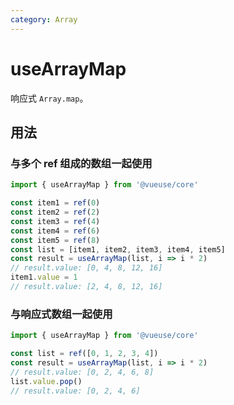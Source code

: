 ```yaml
---
category: Array
---
```


# useArrayMap

响应式 `Array.map`。

## 用法

### 与多个 ref 组成的数组一起使用

```ts
import { useArrayMap } from '@vueuse/core'

const item1 = ref(0)
const item2 = ref(2)
const item3 = ref(4)
const item4 = ref(6)
const item5 = ref(8)
const list = [item1, item2, item3, item4, item5]
const result = useArrayMap(list, i => i * 2)
// result.value: [0, 4, 8, 12, 16]
item1.value = 1
// result.value: [2, 4, 8, 12, 16]
```

### 与响应式数组一起使用

```ts
import { useArrayMap } from '@vueuse/core'

const list = ref([0, 1, 2, 3, 4])
const result = useArrayMap(list, i => i * 2)
// result.value: [0, 2, 4, 6, 8]
list.value.pop()
// result.value: [0, 2, 4, 6]
```
